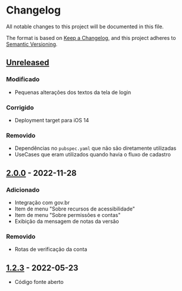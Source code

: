 # Changelog
All notable changes to this project will be documented in this file.

The format is based on [Keep a Changelog](https://keepachangelog.com/en/1.0.0/),
and this project adheres to [Semantic Versioning](https://semver.org/spec/v2.0.0.html).

## [Unreleased]

### Modificado
- Pequenas alterações dos textos da tela de login

### Corrigido
- Deployment target para iOS 14

### Removido
- Dependências no `pubspec.yaml` que não são diretamente utilizadas
- UseCases que eram utilizados quando havia o fluxo de cadastro

## [2.0.0] - 2022-11-28

### Adicionado
- Integração com gov.br
- Item de menu "Sobre recursos de acessibilidade"
- Item de menu "Sobre permissões e contas"
- Exibição da mensagem de notas da versão

### Removido
- Rotas de verificação da conta

## [1.2.3] - 2022-05-23

- Código fonte aberto

[Unreleased]: https://github.com/AppCivico/lgpdjus-flutter/compare/v2.0.0...HEAD
[2.0.0]: https://github.com/AppCivico/lgpdjus-flutter/compare/v1.2.3...2.0.0
[1.2.3]: https://github.com/AppCivico/lgpdjus-flutter/releases/tag/v1.2.3
